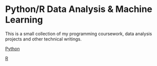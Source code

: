 # Python/R Data Analysis & Machine Learning

This is a small collection of my programming coursework, data analysis projects and other technical writings. 


[Python](https://github.com/schr0841/GitRepo/tree/master/Python)

[R](https://github.com/schr0841/GitRepo/tree/master/R)

